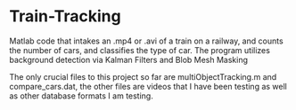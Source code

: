 # Train-Tracking
Matlab code that intakes an .mp4 or .avi of a train on a railway, and counts the number of cars, and classifies the type of car. The program utilizes background detection via Kalman Filters and Blob Mesh Masking

The only crucial files to this project so far are multiObjectTracking.m and compare_cars.dat, the other files are videos that I have been
testing as well as other database formats I am testing. 
